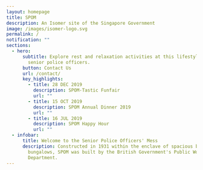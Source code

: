 ```yaml
---
layout: homepage
title: SPOM
description: An Isomer site of the Singapore Government
image: /images/isomer-logo.svg
permalink: /
notification: ""
sections:
  - hero:
      subtitle: Explore rest and relaxation activities at this lifestyle venue for
        senior police officers.
      button: Contact Us
      url: /contact/
      key_highlights:
        - title: 28 DEC 2019
          description: SPOM-Tastic Funfair
          url: ""
        - title: 15 OCT 2019
          description: SPOM Annual Dinner 2019
          url: ""
        - title: 16 JUL 2019
          description: SPOM Happy Hour
          url: ""
  - infobar:
      title: Welcome to the Senior Police Officers' Mess
      description: Constructed in 1931 within the enclave of spacious black-and-white
        bungalows, SPOM was built by the British Government's Public Works
        Department.
---
```

